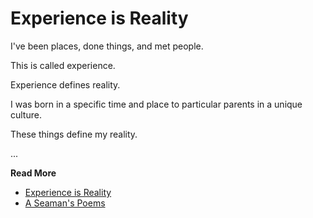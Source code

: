 # Experience is Reality



I've been places, done things, and met people.

This is called experience.

Experience defines reality.

I was born in a specific time and place to particular parents in a unique culture.

These things define my reality.

...

**Read More**

* [Experience is Reality](https://seamansguide.com/book/poem/Experience.md)
* [A Seaman's Poems](https://seamansguide.com/book/poem)

